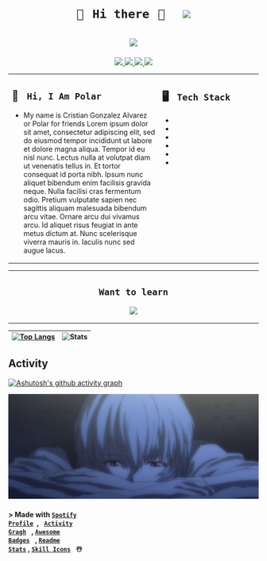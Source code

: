 <!--Header /Titulo principal -->
# <h1 align="center"> <code> 🤍⠀Hi there⠀🤍⠀⠀[<img src="https://pbs.twimg.com/profile_images/1628294250344419330/vAun1QcK_400x400.jpg" height="110px">](http://hakyyo.me)</code>
</h1> 
<!--Actyvity spotify-->
<h2 align="center">
  <a href="spotify.com">
    <img src="https://spotify-github-profile.vercel.app/api/view.svg?uid=31u74ui7acimylux6pinenadldnm&redirect=true][https://spotify-github-profile.vercel.app/api/view.svg?uid=31u74ui7acimylux6pinenadldnm&cover_image=true&theme=novatorem&show_offline=false&background_color=ffffff&interchange=false&bar_color=628fdb&bar_color_cover=false" height="110px">
  </a>
</h2>  
<!--Contact-->
<p align="center">
  <a href="http://hakyyo.me">  <!--Badge manjaro-->
    <img src="https://img.shields.io/badge/manjaro-35BF5C?style=for-the-badge&logo=manjaro&logoColor=white">
  </a>
  <a href="https://twitter.com/polarii_s"> <!--Badge Twitter-->
    <img src="https://img.shields.io/badge/Twitter-1DA1F2?style=for-the-badge&logo=twitter&logoColor=white" />
  </a>
  <a href="https://discordapp.com/users/631971867548450816"> <!--Badge discord-->
    <img src="https://img.shields.io/badge/Discord-7289DA?style=for-the-badge&logo=discord&logoColor=white" />
  </a>  
  <a href=""> <!--Badge spotify-->
    <img src="https://img.shields.io/badge/Spotify-1ED760?&style=for-the-badge&logo=spotify&logoColor=white" />
  </a>
</p>

<table><tr><td valign="top" width="60%">

## 📍 <code> Hi, I Am Polar </code> <!--Description-->

- My name is Cristian Gonzalez Alvarez or Polar for friends
Lorem ipsum dolor sit amet, consectetur adipiscing elit, sed do eiusmod tempor incididunt ut labore et dolore magna aliqua. Tempor id eu nisl nunc. Lectus nulla at volutpat diam ut venenatis tellus in. Et tortor consequat id porta nibh. Ipsum nunc aliquet bibendum enim facilisis gravida neque. Nulla facilisi cras fermentum odio. Pretium vulputate sapien nec sagittis aliquam malesuada bibendum arcu vitae. Ornare arcu dui vivamus arcu. Id aliquet risus feugiat in ante metus dictum at. Nunc scelerisque viverra mauris in. Iaculis nunc sed augue lacus.

 
</td><td valign="top" width="40%">

## 🖥️ <code> Tech Stack </code>  <!--skill tech-->

- 
-  
- 
- 
- 
- 
 
</tr></tr></table> 

---
<!--Want to learn-->
<h2 align="center">
    <code> Want to learn </code>
</h2>

<p align="center">
  <a href="https://skillicons.dev">
    <img src="https://skillicons.dev/icons?i=dart,rust,cpp,deno,docker,jenkins,neovim,dotnet,astro" />
  </a>
</p>

<!--contribution grap-->
---
| [![Top Langs](https://github-readme-stats.vercel.app/api/top-langs/?username=Polar-zzz&hide_progress=true)](https://github.com/Polar-zzz) | ![Stats](https://github-readme-stats.vercel.app/api?username=polar-zzz&show_icons=true&theme=tokyo-night&hide_border=true&height=200)|
| ----- | ----- |

<!--Table activity/programing lenguajes-->

## Activity 

[![Ashutosh's github activity graph](https://github-readme-activity-graph.cyclic.app/graph?username=Polar-zzz&radius=16&height=310&theme=tokyo-night)](https://github.com/Polar-zzz)

<!--wallper rei-->
![Footer-wallper](rei.jpg)
<!--credits-->
#### > Made with <code>[Spotify Profile](https://github.com/kittinan/spotify-github-profile) </code>, <code> [Activity Gragh](https://github.com/Ashutosh00710/github-readme-activity-graph) </code> , <code>[Awesome Badges](https://dev.to/envoy_/150-badges-for-github-pnk) </code> , <code>[Readme Stats](https://github.com/anuraghazra/github-readme-stats)</code> , <code>[Skill Icons](https://github.com/tandpfun/skill-icons) </code> ☃️
